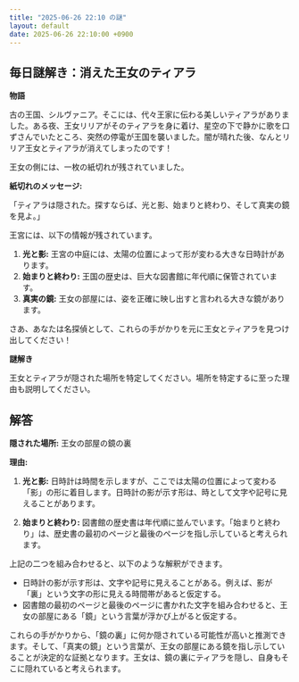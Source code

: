 ```yaml
---
title: "2025-06-26 22:10 の謎"
layout: default
date: 2025-06-26 22:10:00 +0900
---
```

## 毎日謎解き：消えた王女のティアラ

**物語**

古の王国、シルヴァニア。そこには、代々王家に伝わる美しいティアラがありました。ある夜、王女リリアがそのティアラを身に着け、星空の下で静かに歌を口ずさんでいたところ、突然の停電が王国を襲いました。闇が晴れた後、なんとリリア王女とティアラが消えてしまったのです！

王女の側には、一枚の紙切れが残されていました。

**紙切れのメッセージ:**

「ティアラは隠された。探すならば、光と影、始まりと終わり、そして真実の鏡を見よ。」

王宮には、以下の情報が残されています。

1.  **光と影:** 王宮の中庭には、太陽の位置によって形が変わる大きな日時計があります。
2.  **始まりと終わり:** 王国の歴史は、巨大な図書館に年代順に保管されています。
3.  **真実の鏡:** 王女の部屋には、姿を正確に映し出すと言われる大きな鏡があります。

さあ、あなたは名探偵として、これらの手がかりを元に王女とティアラを見つけ出してください！

**謎解き**

王女とティアラが隠された場所を特定してください。場所を特定するに至った理由も説明してください。

## 解答

**隠された場所:** 王女の部屋の鏡の裏

**理由:**

1.  **光と影:** 日時計は時間を示しますが、ここでは太陽の位置によって変わる「影」の形に着目します。日時計の影が示す形は、時として文字や記号に見えることがあります。

2.  **始まりと終わり:** 図書館の歴史書は年代順に並んでいます。「始まりと終わり」は、歴史書の最初のページと最後のページを指し示していると考えられます。

上記の二つを組み合わせると、以下のような解釈ができます。

*   日時計の影が示す形は、文字や記号に見えることがある。例えば、影が「裏」という文字の形に見える時間帯があると仮定する。
*   図書館の最初のページと最後のページに書かれた文字を組み合わせると、王女の部屋にある「鏡」という言葉が浮かび上がると仮定する。

これらの手がかりから、「鏡の裏」に何か隠されている可能性が高いと推測できます。そして、「真実の鏡」という言葉が、王女の部屋にある鏡を指し示していることが決定的な証拠となります。王女は、鏡の裏にティアラを隠し、自身もそこに隠れていると考えられます。
